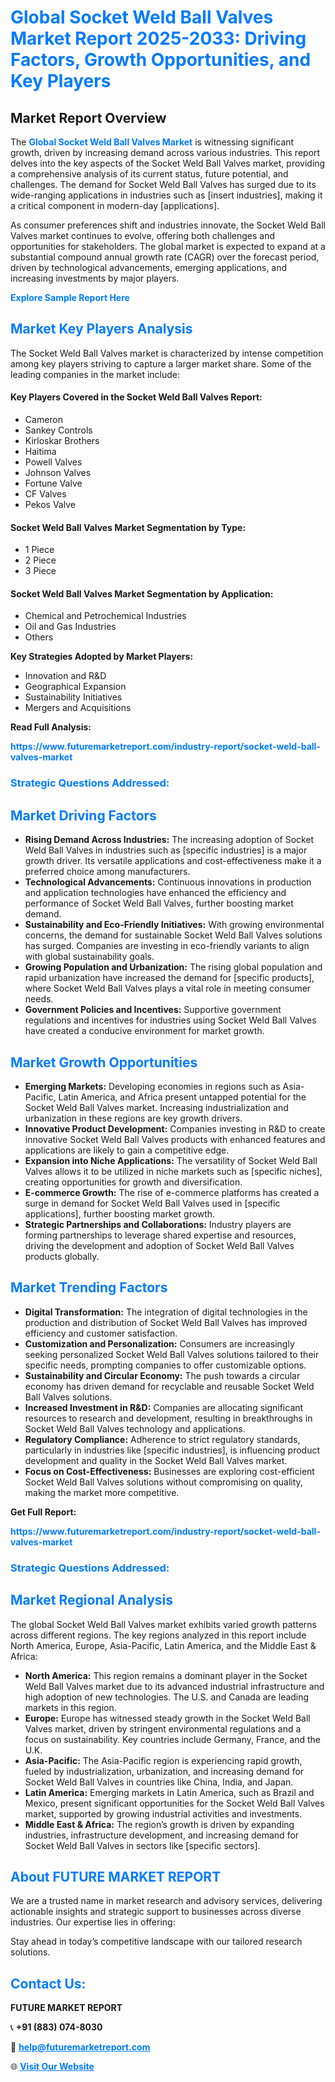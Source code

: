 <h1 style="color: #007BFF;">Global Socket Weld Ball Valves Market Report 2025-2033: Driving Factors, Growth Opportunities, and Key Players</h1>

<section id="overview">
<h2>Market Report Overview</h2>
<p>The <a href="https://www.futuremarketreport.com/industry-report/socket-weld-ball-valves-market" style="color: #007BFF; text-decoration: none;"><strong>Global Socket Weld Ball Valves Market</strong></a> is witnessing significant growth, driven by increasing demand across various industries. This report delves into the key aspects of the Socket Weld Ball Valves market, providing a comprehensive analysis of its current status, future potential, and challenges. The demand for Socket Weld Ball Valves has surged due to its wide-ranging applications in industries such as [insert industries], making it a critical component in modern-day [applications].</p>
<p>As consumer preferences shift and industries innovate, the Socket Weld Ball Valves market continues to evolve, offering both challenges and opportunities for stakeholders. The global market is expected to expand at a substantial compound annual growth rate (CAGR) over the forecast period, driven by technological advancements, emerging applications, and increasing investments by major players.</p>
</section>

<section id="overview">
<p><a href="https://www.futuremarketreport.com/request-sample/reportId=92434" style="color: #007BFF; text-decoration: none;"><strong>Explore Sample Report Here</strong></a></p>
</section>

<section id="key-players">
<h2 style="color: #007BFF;">Market Key Players Analysis</h2>
<p>The Socket Weld Ball Valves market is characterized by intense competition among key players striving to capture a larger market share. Some of the leading companies in the market include:</p>
<h4>Key Players Covered in the Socket Weld Ball Valves Report:</h4>
<ul><li>Cameron</li><li>Sankey Controls</li><li>Kirloskar Brothers</li><li>Haitima</li><li>Powell Valves</li><li>Johnson Valves</li><li>Fortune Valve</li><li>CF Valves</li><li>Pekos Valve</li></ul>
<h4>Socket Weld Ball Valves Market Segmentation by Type:</h4>
<ul><li>1 Piece</li><li>2 Piece</li><li>3 Piece</li></ul>

<h4>Socket Weld Ball Valves Market Segmentation by Application:</h4>
<ul><li>Chemical and Petrochemical Industries</li><li>Oil and Gas Industries</li><li>Others</li></ul>
<p><strong>Key Strategies Adopted by Market Players:</strong></p>
<ul>
<li>Innovation and R&D</li>
<li>Geographical Expansion</li>
<li>Sustainability Initiatives</li>
<li>Mergers and Acquisitions</li>
</ul>
</section>

<section>
<p><strong>Read Full Analysis: </strong></p><a href="https://www.futuremarketreport.com/industry-report/socket-weld-ball-valves-market" style="color: #007BFF; text-decoration: none;"><strong>https://www.futuremarketreport.com/industry-report/socket-weld-ball-valves-market</strong></a>
<h3 style="color: #007BFF;">Strategic Questions Addressed:</h3>
</section>

<section id="driving-factors">
<h2 style="color: #007BFF;">Market Driving Factors</h2>
<ul>
<li><strong>Rising Demand Across Industries:</strong> The increasing adoption of Socket Weld Ball Valves in industries such as [specific industries] is a major growth driver. Its versatile applications and cost-effectiveness make it a preferred choice among manufacturers.</li>
<li><strong>Technological Advancements:</strong> Continuous innovations in production and application technologies have enhanced the efficiency and performance of Socket Weld Ball Valves, further boosting market demand.</li>
<li><strong>Sustainability and Eco-Friendly Initiatives:</strong> With growing environmental concerns, the demand for sustainable Socket Weld Ball Valves solutions has surged. Companies are investing in eco-friendly variants to align with global sustainability goals.</li>
<li><strong>Growing Population and Urbanization:</strong> The rising global population and rapid urbanization have increased the demand for [specific products], where Socket Weld Ball Valves plays a vital role in meeting consumer needs.</li>
<li><strong>Government Policies and Incentives:</strong> Supportive government regulations and incentives for industries using Socket Weld Ball Valves have created a conducive environment for market growth.</li>
</ul>
</section>

<section id="growth-opportunities">
<h2 style="color: #007BFF;">Market Growth Opportunities</h2>
<ul>
<li><strong>Emerging Markets:</strong> Developing economies in regions such as Asia-Pacific, Latin America, and Africa present untapped potential for the Socket Weld Ball Valves market. Increasing industrialization and urbanization in these regions are key growth drivers.</li>
<li><strong>Innovative Product Development:</strong> Companies investing in R&D to create innovative Socket Weld Ball Valves products with enhanced features and applications are likely to gain a competitive edge.</li>
<li><strong>Expansion into Niche Applications:</strong> The versatility of Socket Weld Ball Valves allows it to be utilized in niche markets such as [specific niches], creating opportunities for growth and diversification.</li>
<li><strong>E-commerce Growth:</strong> The rise of e-commerce platforms has created a surge in demand for Socket Weld Ball Valves used in [specific applications], further boosting market growth.</li>
<li><strong>Strategic Partnerships and Collaborations:</strong> Industry players are forming partnerships to leverage shared expertise and resources, driving the development and adoption of Socket Weld Ball Valves products globally.</li>
</ul>
</section>

<section id="trending-factors">
<h2 style="color: #007BFF;">Market Trending Factors</h2>
<ul>
<li><strong>Digital Transformation:</strong> The integration of digital technologies in the production and distribution of Socket Weld Ball Valves has improved efficiency and customer satisfaction.</li>
<li><strong>Customization and Personalization:</strong> Consumers are increasingly seeking personalized Socket Weld Ball Valves solutions tailored to their specific needs, prompting companies to offer customizable options.</li>
<li><strong>Sustainability and Circular Economy:</strong> The push towards a circular economy has driven demand for recyclable and reusable Socket Weld Ball Valves solutions.</li>
<li><strong>Increased Investment in R&D:</strong> Companies are allocating significant resources to research and development, resulting in breakthroughs in Socket Weld Ball Valves technology and applications.</li>
<li><strong>Regulatory Compliance:</strong> Adherence to strict regulatory standards, particularly in industries like [specific industries], is influencing product development and quality in the Socket Weld Ball Valves market.</li>
<li><strong>Focus on Cost-Effectiveness:</strong> Businesses are exploring cost-efficient Socket Weld Ball Valves solutions without compromising on quality, making the market more competitive.</li>
</ul>
</section>

<section>
<p><strong>Get Full Report: </strong></p><a href="https://www.futuremarketreport.com/industry-report/socket-weld-ball-valves-market" style="color: #007BFF; text-decoration: none;"><strong>https://www.futuremarketreport.com/industry-report/socket-weld-ball-valves-market</strong></a>
<h3 style="color: #007BFF;">Strategic Questions Addressed:</h3>
</section>


<section id="regional-analysis">
<h2 style="color: #007BFF;">Market Regional Analysis</h2>
<p>The global Socket Weld Ball Valves market exhibits varied growth patterns across different regions. The key regions analyzed in this report include North America, Europe, Asia-Pacific, Latin America, and the Middle East & Africa:</p>
<ul>
<li><strong>North America:</strong> This region remains a dominant player in the Socket Weld Ball Valves market due to its advanced industrial infrastructure and high adoption of new technologies. The U.S. and Canada are leading markets in this region.</li>
<li><strong>Europe:</strong> Europe has witnessed steady growth in the Socket Weld Ball Valves market, driven by stringent environmental regulations and a focus on sustainability. Key countries include Germany, France, and the U.K.</li>
<li><strong>Asia-Pacific:</strong> The Asia-Pacific region is experiencing rapid growth, fueled by industrialization, urbanization, and increasing demand for Socket Weld Ball Valves in countries like China, India, and Japan.</li>
<li><strong>Latin America:</strong> Emerging markets in Latin America, such as Brazil and Mexico, present significant opportunities for the Socket Weld Ball Valves market, supported by growing industrial activities and investments.</li>
<li><strong>Middle East & Africa:</strong> The region’s growth is driven by expanding industries, infrastructure development, and increasing demand for Socket Weld Ball Valves in sectors like [specific sectors].</li>
</ul>
</section>

<footer>
<h2 style="color: #007BFF;">About FUTURE MARKET REPORT</h2>
<p>We are a trusted name in market research and advisory services, delivering actionable insights and strategic support to businesses across diverse industries. Our expertise lies in offering:</p>

<p>Stay ahead in today’s competitive landscape with our tailored research solutions.</p>

<h2 style="color: #007BFF;">Contact Us:</h2>
<p><strong>FUTURE MARKET REPORT</strong></p>
<p>📞 <strong>+91 (883) 074-8030</strong></p>
<p>📧 <strong><a href="mailto:help@futuremarketreport.com" style="color: #007BFF;">help@futuremarketreport.com</a></strong></p>
<p>🌐 <strong><a href="https://www.futuremarketreport.com/" style="color: #007BFF;">Visit Our Website</a></strong></p>
</footer>
